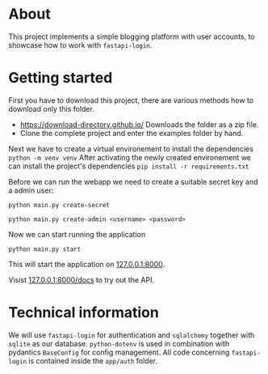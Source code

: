 # About
This project implements a simple blogging platform with user accounts, to showcase how to work with `fastapi-login`.

# Getting started
First you have to download this project, there are various methods how to download only this folder.
 - https://download-directory.github.io/ Downloads the folder as a zip file.
 - Clone the complete project and enter the examples folder by hand.

Next we have to create a virtual environement to install the dependencies
`python -m venv venv`
After activating the newly created environement we can install the project's dependencies
`pip install -r requirements.txt`

Before we can run the webapp we need to create a suitable secret key and a admin user:

`python main.py create-secret`

`python main.py create-admin <username> <password>`

Now we can start running the application

`python main.py start`

This will start the application on [127.0.0.1:8000](127.0.0.1:8000).

Visist [127.0.0.1:8000/docs](127.0.0.1:8000/docs) to try out the API.

# Technical information
We will use `fastapi-login` for authentication and `sqlalchemy` together with `sqlite` as our database.
`python-dotenv` is used in combination with pydantics `BaseConfig` for config management.
All code concerning `fastapi-login` is contained inside the `app/auth` folder.